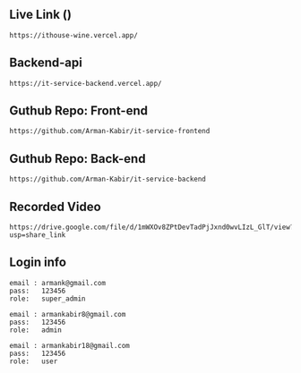 ## Live Link ()

    https://ithouse-wine.vercel.app/

## Backend-api

    https://it-service-backend.vercel.app/

## Guthub Repo: Front-end

    https://github.com/Arman-Kabir/it-service-frontend

## Guthub Repo: Back-end

    https://github.com/Arman-Kabir/it-service-backend

## Recorded Video

    https://drive.google.com/file/d/1mWXOv8ZPtDevTadPjJxnd0wvLIzL_GlT/view?usp=share_link

## Login info

    email : armank@gmail.com
    pass:   123456
    role:   super_admin

    email : armankabir8@gmail.com
    pass:   123456
    role:   admin

    email : armankabir18@gmail.com
    pass:   123456
    role:   user
